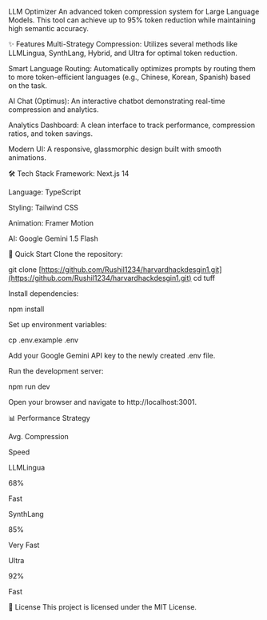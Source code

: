 LLM Optimizer
An advanced token compression system for Large Language Models. This tool can achieve up to 95% token reduction while maintaining high semantic accuracy.

✨ Features
Multi-Strategy Compression: Utilizes several methods like LLMLingua, SynthLang, Hybrid, and Ultra for optimal token reduction.

Smart Language Routing: Automatically optimizes prompts by routing them to more token-efficient languages (e.g., Chinese, Korean, Spanish) based on the task.

AI Chat (Optimus): An interactive chatbot demonstrating real-time compression and analytics.

Analytics Dashboard: A clean interface to track performance, compression ratios, and token savings.

Modern UI: A responsive, glassmorphic design built with smooth animations.

🛠️ Tech Stack
Framework: Next.js 14

Language: TypeScript

Styling: Tailwind CSS

Animation: Framer Motion

AI: Google Gemini 1.5 Flash

🚀 Quick Start
Clone the repository:

git clone [https://github.com/Rushil1234/harvardhackdesgin1.git](https://github.com/Rushil1234/harvardhackdesgin1.git)
cd tuff

Install dependencies:

npm install

Set up environment variables:

cp .env.example .env

Add your Google Gemini API key to the newly created .env file.

Run the development server:

npm run dev

Open your browser and navigate to http://localhost:3001.

📊 Performance
Strategy

Avg. Compression

Speed

LLMLingua

68%

Fast

SynthLang

85%

Very Fast

Ultra

92%

Fast

📝 License
This project is licensed under the MIT License.